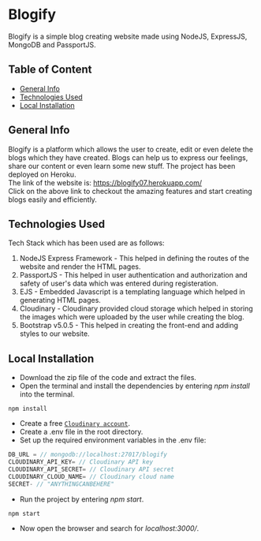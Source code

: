 # Blogify
Blogify is a simple blog creating website made using NodeJS, ExpressJS, MongoDB and PassportJS.

## Table of Content
* [General Info](#general-info)
* [Technologies Used](#technologies-used)
* [Local Installation](#local-installation)

## General Info
Blogify is a platform which allows the user to create, edit or even delete the blogs which they have created. Blogs can help us to express our feelings, share our content or even learn some new stuff. The project has been deployed on Heroku.<br>
The link of the website is: https://blogify07.herokuapp.com/<br>
Click on the above link to checkout the amazing features and start creating blogs easily and efficiently.<br>

## Technologies Used
Tech Stack which has been used are as follows:<br>
1. NodeJS Express Framework - This helped in defining the routes of the website and render the HTML pages.<br>
2. PassportJS - This helped in user authentication and authorization and safety of user's data which was entered during registeration.<br>
3. EJS - Embedded Javascript is a templating language which helped in generating HTML pages.<br>
4. Cloudinary - Cloudinary provided cloud storage which helped in storing the images which were uploaded by the user while creating the blog.<br>
5. Bootstrap v5.0.5 - This helped in creating the front-end and adding styles to our website.

## Local Installation
* Download the zip file of the code and extract the files.
* Open the terminal and install the dependencies by entering *npm install* into the terminal.
```shell
npm install
```
* Create a free <a href="https://cloudinary.com/">`Cloudinary account`</a>.
* Create a .env file in the root directory.
* Set up the required environment variables in the .env file: 
```javascript
DB_URL = // mongodb://localhost:27017/blogify
CLOUDINARY_API_KEY= // Cloudinary API key
CLOUDINARY_API_SECRET= // Cloudinary API secret
CLOUDINARY_CLOUD_NAME= // Cloudinary cloud name
SECRET- // "ANYTHINGCANBEHERE"
```
* Run the project by entering *npm start*.
```shell
npm start
```
* Now open the browser and search for *localhost:3000/*.<br>
